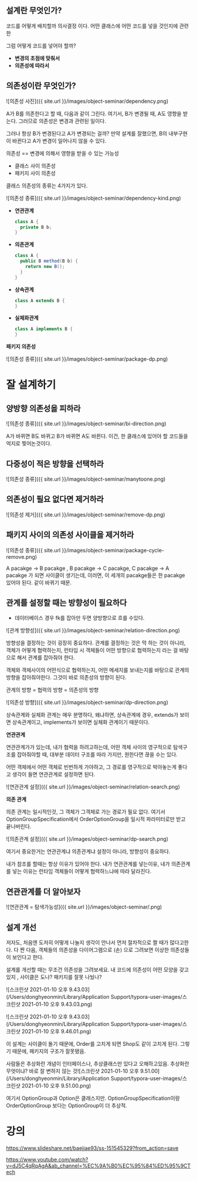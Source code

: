 ## 설계란 무엇인가?

코드를 어떻게 배치할까 의사결정 이다. 어떤 클래스에 어떤 코드를 넣을 것인지에 관련한

그럼 어떻게 코드를 넣어야 할까?

- **변경의 초점에 맞춰서**
- **의존성에 따라서**



## 의존성이란 무엇인가?

![의존성 사진]({{ site.url }}/images/object-seminar/dependency.png) 

A가 B를 의존한다고 할 때, 다음과 같이 그린다. 여기서, B가 변경될 때, A도 영향을 받는다. 그러므로 의존성은 변경과 관련된 일이다.

그러나 항상 B가 변경된다고 A가 변경되는 걸까? 만약 설계를 잘했으면, B의 내부구현이 바뀐다고 A가 변경이 일어나지 않을 수 있다.

의존성 == 변경에 의해서 영향을 받을 수 있는 가능성

- 클래스 사이 의존성
- 패키지 사이 의존성

클래스 의존성의 종류는 4가지가 있다.

![의존성 종류]({{ site.url }}/images/object-seminar/dependency-kind.png) 

- **연관관계**

  ```java
  class A {
    private B b;
  }
  ```

- **의존관계**

  ```java
  class A {
    public B method(B b) {
      return new B();
    }
  }
  ```

- **상속관계**

  ```java
  class A extends B {
  }
  ```

- **실체화관계**

  ```java
  class A implements B {
  }
  ```



**패키지 의존성**

![의존성 종류]({{ site.url }}/images/object-seminar/package-dp.png) 



# 잘 설계하기



## 양방향 의존성을 피하라

![의존성 종류]({{ site.url }}/images/object-seminar/bi-direction.png) 

A가 바뀌면 B도 바뀌고 B가 바뀌면 A도 바뀐다. 이건, 한 클래스에 있어야 할 코드들을 억지로 찢어논것이다.



## 다중성이 적은 방향을 선택하라

![의존성 종류]({{ site.url }}/images/object-seminar/manytoone.png) 



## 의존성이 필요 없다면 제거하라

![의존성 제거]({{ site.url }}/images/object-seminar/remove-dp.png) 



## 패키지 사이의 의존성 사이클을 제거하라

![의존성 종류]({{ site.url }}/images/object-seminar/package-cycle-remove.png) 

A pacakge -> B pacakge , B pacakge -> C pacakge, C pacakge -> A pacakge 가 되면 사이클이 생기는데, 이러면, 이 세개의 pacakge들은 한 pacakge 있어야 된다. 같이 바뀌기 때문.



## 관계를 설정할 때는 방향성이 필요하다

- 데이터베이스 경우 fk를 잡아만 두면 양방향으로 흐를 수있다.

![관계 방향성]({{ site.url }}/images/object-seminar/relation-direction.png) 

방향성을 결정하는 것이 굉장히 중요하다. 관계를 결정하는 것은 막 하는 것이 아니라, 객체가 어떻게 협력하는지, 런타임 시 객체들이 어떤 방향으로 협력하는지 라는 걸 바탕으로 해서 관계를 잡아줘야 한다.

객체와 객체사이의 어떤식으로 협력하는지, 어떤 메세지를 보내는지를 바탕으로 관계의 방향을 잡아줘야한다. 그것이 바로 의존성의 방향이 된다.

관계의 방향 = 협력의 방향 = 의존성의 방향

![의존성 방향]({{ site.url }}/images/object-seminar/dp-direction.png) 



상속관계와 실체화 관계는 매우 분명하다, 왜냐하면, 상속관계에 경우, extends가 보이면 상속관계이고, implements가 보이면 실체화 관계이기 때문이다.



**연관관계**

연관관계가가 있는데, 내가 협력을 하려고하는데, 어떤 객체 사이의 영구적으로 탐색구조를 잡아줘야할 때, 대부분 데이터 구조를 따라 가지만, 원한다면 끊을 수는 있다.

어떤 객체에서 어떤 객체로 빈번하게 가야하고, 그 경로를 영구적으로 박아놓는게 좋다고 생각이 들면 연관관계로 설정하면 된다.

![연관관계 설정]({{ site.url }}/images/object-seminar/relation-search.png) 



**의존 관계**

의존 관계는 일시적인것, 그 객체가 그객체로 가는 경로가 필요 없다. 여기서 OptionGroupSpecification에서 OrderOptionGroup을 일시적 파라미터로만 받고 끝나버린다. 

![의존관계 설정]({{ site.url }}/images/object-seminar/dp-search.png) 

여기서 중요한거는 연관관계냐 의존관계냐 설정이 아니라, 방향성이 중요하다. 

내가 참조를 할때는 항상 이유가 있어야 한다. 내가 연관관계를 넣는이유, 내가 의존관계를 넣는 이유는 런타임 객체들이 어떻게 협력하느냐에 따라 달라진다.

## 연관관계를 더 알아보자

![연관관계 = 탐색가능성]({{ site.url }}/images/object-seminar/.png) 

## 설계 개선

저자도, 처음엔 도저히 어떻게 나눌지 생각이 안나서 먼저 절차적으로 짤 때가 많다고한다. 다 짠 다음, 객체들의 의존성을 다이어그램으로 (손) 으로 그려보면 이상한 의존성들이 보인다고 한다.

설계를 개선할 때는 무조건 의존성을 그려보세요. 내 코드에 의존성이 어떤 모양을 갖고 있지 , 사이클은 도나? 패키지를 잘못 나눴나?





![스크린샷 2021-01-10 오후 9.43.03](/Users/donghyeonmin/Library/Application Support/typora-user-images/스크린샷 2021-01-10 오후 9.43.03.png)



![스크린샷 2021-01-10 오후 9.43.03](/Users/donghyeonmin/Library/Application Support/typora-user-images/스크린샷 2021-01-10 오후 9.46.01.png)



이 설계는 사이클이 돌기 때문에, Order를 고치게 되면 Shop도 같이 고치게 된다. 그렇기 때문에, 패키지의 구조가 잘못됐음.

사람들은 추상화란 개념이 인터페이스나, 추상클래스만 있다고 오해하고있음. 추상화란 무엇이냐? 바로 잘 변하지 않는 것![스크린샷 2021-01-10 오후 9.51.00](/Users/donghyeonmin/Library/Application Support/typora-user-images/스크린샷 2021-01-10 오후 9.51.00.png)

여기서 OptionGroup과 Option은 클래스지만. OptionGroupSpecification이랑 OrderOptionGroup 보다는 OptionGroup이 더 추상적.





# 강의

https://www.slideshare.net/baejjae93/ss-151545329?from_action=save

https://www.youtube.com/watch?v=dJ5C4qRqAgA&ab_channel=%EC%9A%B0%EC%95%84%ED%95%9CTech